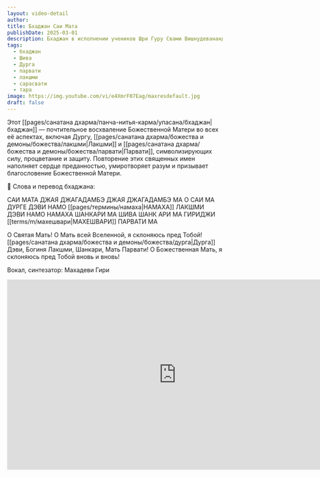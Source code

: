 ```yaml
---
layout: video-detail
author: 
title: Бхаджан Саи Мата
publishDate: 2025-03-01
description: Бхаджан в исполнении учеников Шри Гуру Свами Вишнудевананда Гири Махараджа
tags:
  - бхаджан
  - Шива
  - Дурга
  - парвати
  - лакшми
  - сарасвати
  - тара
image: https://img.youtube.com/vi/e4XmrF07Eag/maxresdefault.jpg
draft: false
---
```


Этот [[pages/санатана дхарма/панча-нитья-карма/упасана/бхаджан|бхаджан]] — почтительное восхваление Божественной Матери во всех её аспектах, включая Дургу, [[pages/санатана дхарма/божества и демоны/божества/лакшми|Лакшми]] и [[pages/санатана дхарма/божества и демоны/божества/парвати|Парвати]], символизирующих силу, процветание и защиту. Повторение этих священных имен наполняет сердце преданностью, умиротворяет разум и призывает благословение Божественной Матери.


💎 Слова и перевод бхаджана:

САИ МАТА ДЖАЯ ДЖАГАДАМБЭ
ДЖАЯ ДЖАГАДАМБЭ МА О САИ МА
ДУРГЕ ДЭВИ НАМО [[pages/термины/намаха|НАМАХА]]
ЛАКШМИ ДЭВИ НАМО НАМАХА
ШАНКАРИ МА ШИВА ШАНК АРИ МА
ГИРИДЖИ [[terms/m/махешвари|МАХЕШВАРИ]] ПАРВАТИ МА

О Святая Мать! О Мать всей Вселенной, я склоняюсь пред Тобой! [[pages/санатана дхарма/божества и демоны/божества/дурга|Дурга]]
Дэви, Богиня Лакшми, Шанкари, Мать Парвати! О Божественная
Мать, я склоняюсь пред Тобой вновь и вновь!


Вокал, синтезатор: Махадеви Гири




<iframe width="790" height="444" src="https://www.youtube.com/embed/e4XmrF07Eag" frameborder="0" allowfullscreen=""></iframe> 


